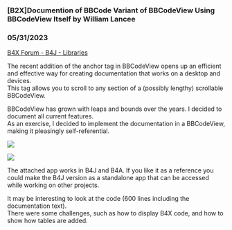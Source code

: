 ### [B2X]Documention of BBCode Variant of BBCodeView Using BBCodeView Itself by William Lancee
### 05/31/2023
[B4X Forum - B4J - Libraries](https://www.b4x.com/android/forum/threads/148254/)

The recent addition of the anchor tag in BBCodeView opens up an efficient and effective way for creating documentation that works on a desktop and devices.  
This tag allows you to scroll to any section of a (possibly lengthy) scrollable BBCodeView.  
  
BBCodeView has grown with leaps and bounds over the years. I decided to document all current features.  
As an exercise, I decided to implement the documentation in a BBCodeView, making it pleasingly self-referential.  
  
![](https://www.b4x.com/android/forum/attachments/142492)  
  
  
![](https://www.b4x.com/android/forum/attachments/142493)  
  
The attached app works in B4J and B4A. If you like it as a reference you could make the B4J version as a standalone app that can be accessed while working on other projects.  
  
It may be interesting to look at the code (600 lines including the documentation text).  
There were some challenges, such as how to display B4X code, and how to show how tables are added.